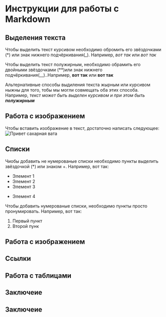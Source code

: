 # Инструкции для работы с Markdown

## Выделения текста

Чтобы выделить текст курсивом необходимо обромить его звёздочками (*) или знак нижнего подчёркивания(_).  Например, *вот так* или _вот так_

Чтобы выделить текст полужирным, необходимо обрамить его двойными звёздочками (**)или знак нижнего подчёркивания(__)..Например, **вот так** или __вот так__

Альтернативные способы выдиления текста жырным или курсивом ныжны для того, тобы мы могли совмещать оба этих способа. Например, _текст может быть выделен курсивом и при этом быть **полужирным**_

## Работа с изображением

Чтобы вставить изображение в текст, достаточно написать следующее: ![Привет сахарная вата](Vata.jpg.jpg)

## Списки

Чиобы добавить не нумерованые списки необходимо пункты выделить звёздочкой (*) или знаком +. Например, вот так:
* Элемент 1
* Элемент 2
* Элемент 3
+ Элемент 4

Чтобы добавить нумерованые списки, необходимо пункты просто пронумировать.
Например, вот так:
1. Первый пункт
2. Второй пунк

## Работа с изображением

## Ссылки

## Работа с таблицами

## Заключеие
## Заключеие